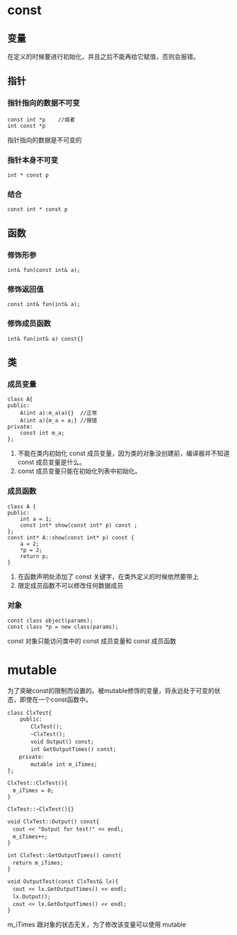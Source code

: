# const
## 变量
在定义的时候要进行初始化，并且之后不能再给它赋值，否则会报错。
## 指针
### 指针指向的数据不可变
```
const int *p    //或者
int const *p
```
指针指向的数据是不可变的
### 指针本身不可变
```
int * const p
```
### 结合
```
const int * const p
```
## 函数
### 修饰形参
```
int& fun(const int& a);
```
### 修饰返回值
```
const int& fun(int& a);
```
### 修饰成员函数
```
int& fun(int& a) const{} 
```
## 类
### 成员变量
```
class A{
public:
    A(int a):m_a(a){}  //正常
    A(int a){m_a = a;} //报错   
private:
    const int m_a;
};
```
1. 不能在类内初始化 const 成员变量，因为类的对象没创建前，编译器并不知道 const 成员变量是什么。
2. const 成员变量只能在初始化列表中初始化。
### 成员函数
```
class A {
public:
    int a = 1;
    const int* show(const int* p) const ;
};
const int* A::show(const int* p) const {
    a = 2;
    *p = 2;
    return p;
}
```
1. 在函数声明处添加了 const 关键字，在类外定义的时候依然要带上
2. 限定成员函数不可以修改任何数据成员
### 对象
```
const class object(params);
const class *p = new class(params);
```
const 对象只能访问类中的 const 成员变量和 const 成员函数

# mutable
为了突破const的限制而设置的。被mutable修饰的变量，将永远处于可变的状态，即使在一个const函数中。
```
class ClxTest{
    public:
    　　ClxTest();
    　　~ClxTest();
    　　void Output() const;
    　　int GetOutputTimes() const;
　  private:
　　    mutable int m_iTimes;
};

ClxTest::ClxTest(){
　m_iTimes = 0;
}

ClxTest::~ClxTest(){}

void ClxTest::Output() const{
　cout << "Output for test!" << endl;
　m_iTimes++;
}

int ClxTest::GetOutputTimes() const{
　return m_iTimes;
}

void OutputTest(const ClxTest& lx){
　cout << lx.GetOutputTimes() << endl;
　lx.Output();
　cout << lx.GetOutputTimes() << endl;
}
```
m_iTimes 跟对象的状态无关，为了修改该变量可以使用 mutable